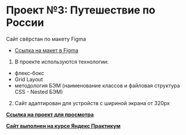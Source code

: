 # Проект №3: Путешествие по России

Сайт свёрстан по макету Figma

- [Ссылка на макет в Figma](https://www.figma.com/file/5S2WSbEFL6awjVWJ0NWL8Q/Sprint-3_-Russia-_-desktop-mobile?node-id=28503%3A0)

1. В проекте используются технологии:

- флекс-бокс
- Grid Layout
- методология БЭМ (наименование классов и файловая структура CSS - Nested БЭМ)

2. Сайт адаптирован для устройств с шириной экрана от 320px

[**Ссылка на проект для просмотра**](https://balzak1976.github.io/russian-travel/)

[**Сайт выполнен на курсе Яндекс Практикум**](https://practicum.yandex.ru/profile/web/)
